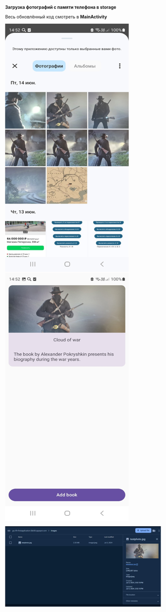**Загрузка фотографий с памяти телефона в storage**

Весь обновлённый код смотреть в **MainActivity**

<img src="https://github.com/MishaNikolaev/FirebaseTestApplication/blob/master/photoFB3.jpg" width="400" height="800">

<img src="https://github.com/MishaNikolaev/FirebaseTestApplication/blob/master/photoFB2.jpg" width="400" height="800">

![logs](https://github.com/MishaNikolaev/FirebaseTestApplication/blob/master/photoFB1.jpg)

